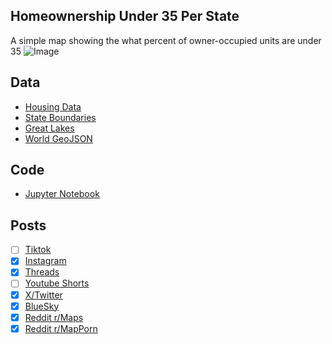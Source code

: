 ## Homeownership Under 35 Per State
A simple map showing the  what percent of owner-occupied units are under 35
![Image](https://drive.google.com/uc?export=view&id=1IR6h9vBuxWrSBFNob33jIeW6EBK8bv6H)

## Data
* [Housing Data](https://data.census.gov/table/ACSST5Y2023.S2502?q=homeownership&g=010XX00US$0400000)
* [State Boundaries](https://www.census.gov/geographies/mapping-files/time-series/geo/carto-boundary-file.html)
* [Great Lakes](https://usicecenter.gov/Products/GreatLakesData)
* [World GeoJSON](https://public.opendatasoft.com/explore/dataset/world-administrative-boundaries/export/?flg=en-us)

## Code
* [Jupyter Notebook](FormatData.ipynb)

## Posts
- [ ] [Tiktok]()
- [x] [Instagram](https://www.instagram.com/p/DI7xPGwR0zF/)
- [x] [Threads](https://www.threads.com/@vinemapper/post/DI7xPjhRKPr)
- [ ] [Youtube Shorts]()
- [x] [X/Twitter](https://x.com/VineMapper/status/1916324061971726567)
- [x] [BlueSky](https://bsky.app/profile/vinemapper.bsky.social/post/3lnraldxwn22u)
- [x] [Reddit r/Maps](https://www.reddit.com/r/Maps/comments/1k8h0jc/percent_owneroccupied_housing_units_owned_by/)
- [x] [Reddit r/MapPorn](https://www.reddit.com/r/MapPorn/comments/1k8h07i/percent_owneroccupied_housing_units_owned_by/)
